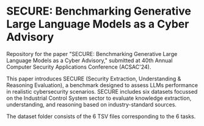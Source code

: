 # SECURE: Benchmarking Generative Large Language Models as a Cyber Advisory
Repository for the paper "SECURE: Benchmarking Generative Large Language Models as a Cyber Advisory," submitted at 40th Annual Computer Security Applications Conference (ACSAC'24).

This paper introduces SECURE (Security Extraction, Understanding & Reasoning Evaluation), a benchmark designed to assess LLMs performance in realistic cybersecurity scenarios. SECURE includes six datasets focussed on the Industrial Control System sector to evaluate knowledge extraction, understanding, and reasoning based on industry-standard sources.

The dataset folder consists of the 6 TSV files corresponding to the 6 tasks.